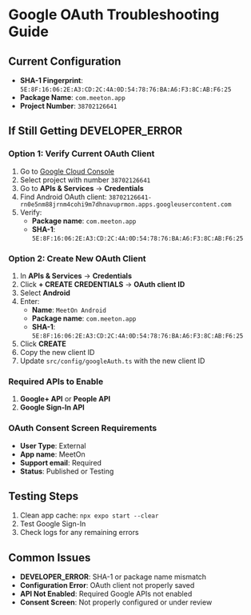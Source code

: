 # Google OAuth Troubleshooting Guide

## Current Configuration
- **SHA-1 Fingerprint**: `5E:8F:16:06:2E:A3:CD:2C:4A:0D:54:78:76:BA:A6:F3:8C:AB:F6:25`
- **Package Name**: `com.meeton.app`
- **Project Number**: `38702126641`

## If Still Getting DEVELOPER_ERROR

### Option 1: Verify Current OAuth Client
1. Go to [Google Cloud Console](https://console.cloud.google.com/)
2. Select project with number `38702126641`
3. Go to **APIs & Services** → **Credentials**
4. Find Android OAuth client: `38702126641-rn0e5nm88jrnm4cohi9m7dhnavuprmon.apps.googleusercontent.com`
5. Verify:
   - **Package name**: `com.meeton.app`
   - **SHA-1**: `5E:8F:16:06:2E:A3:CD:2C:4A:0D:54:78:76:BA:A6:F3:8C:AB:F6:25`

### Option 2: Create New OAuth Client
1. In **APIs & Services** → **Credentials**
2. Click **+ CREATE CREDENTIALS** → **OAuth client ID**
3. Select **Android**
4. Enter:
   - **Name**: `MeetOn Android`
   - **Package name**: `com.meeton.app`
   - **SHA-1**: `5E:8F:16:06:2E:A3:CD:2C:4A:0D:54:78:76:BA:A6:F3:8C:AB:F6:25`
5. Click **CREATE**
6. Copy the new client ID
7. Update `src/config/googleAuth.ts` with the new client ID

### Required APIs to Enable
1. **Google+ API** or **People API**
2. **Google Sign-In API**

### OAuth Consent Screen Requirements
- **User Type**: External
- **App name**: MeetOn
- **Support email**: Required
- **Status**: Published or Testing

## Testing Steps
1. Clean app cache: `npx expo start --clear`
2. Test Google Sign-In
3. Check logs for any remaining errors

## Common Issues
- **DEVELOPER_ERROR**: SHA-1 or package name mismatch
- **Configuration Error**: OAuth client not properly saved
- **API Not Enabled**: Required Google APIs not enabled
- **Consent Screen**: Not properly configured or under review 